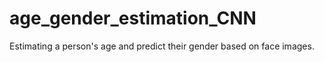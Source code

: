 # age_gender_estimation_CNN
Estimating a person's age and predict their gender based on face images.
